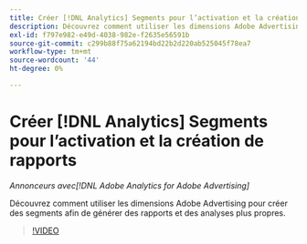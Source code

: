 ```yaml
---
title: Créer [!DNL Analytics] Segments pour l’activation et la création de rapports
description: Découvrez comment utiliser les dimensions Adobe Advertising pour créer des segments afin de générer des rapports et des analyses plus propres.
exl-id: f797e982-e49d-4038-982e-f2635e56591b
source-git-commit: c299b88f75a62194bd22b2d220ab525045f78ea7
workflow-type: tm+mt
source-wordcount: '44'
ht-degree: 0%

---
```


# Créer [!DNL Analytics] Segments pour l’activation et la création de rapports

*Annonceurs avec[!DNL Adobe Analytics for Adobe Advertising]*

Découvrez comment utiliser les dimensions Adobe Advertising pour créer des segments afin de générer des rapports et des analyses plus propres.

>[!VIDEO](https://video.tv.adobe.com/v/33916)
